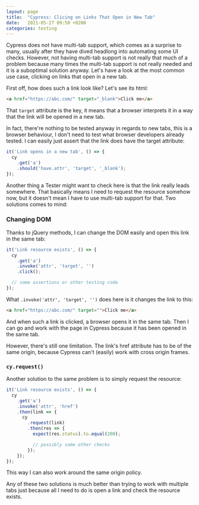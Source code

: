 ```yaml
---
layout: page
title:  "Cypress: Clicing on Links That Open in New Tab"
date:   2021-05-27 09:50 +0200
categories: testing
---
```


Cypress does not have multi-tab support, which comes as a surprise to many, usually after they have dived headlong into automating some UI checks. However, not having multi-tab support is not really that much of a problem because many times the multi-tab support is not really needed and it is a suboptimal solution anyway. Let's have a look at the most common use case, clicking on links that open in a new tab.

First off, how does such a link look like? Let's see its html:

```html
<a href="https://abc.com/" target="_blank">Click me</a>
```

That `target` attribute is the key, it means that a browser interprets it in a way that the link will be opened in a new tab.

In fact, there're nothing to be tested anyway in regards to new tabs, this is a browser behaviour, I don't need to test what browser developers already tested. I can easily just assert that the link does have the target attribute:

```javascript
it('Link opens in a new tab', () => {
  cy
    .get('a')
    .should('have.attr', 'target', '_blank');
});
```

Another thing a Tester might want to check here is that the link really leads somewhere. That basically means I need to request the resource somehow now, but it doesn't mean I have to use multi-tab support for that. Two solutions comes to mind:

### Changing DOM

Thanks to jQuery methods, I can change the DOM easily and open this link in the same tab:

```javascript
it('Link resource exists', () => {
  cy
    .get('a')
    .invoke('attr', 'target', '')
    .click();

  // some assertions or other testing code
});
```

What `.invoke('attr', 'target', '')` does here is it changes the link to this:

```html
<a href="https://abc.com/" target="">Click me</a>
```

And when such a link is clicked, a browser opens it in the same tab. Then I can go and work with the page in Cypress because it has been opened in the same tab.

However, there's still one limitation. The link's href attribute has to be of the same origin, because Cypress can't (easily) work with cross origin frames.

### `cy.request()`

Another solution to the same problem is to simply request the resource:

```javascript
it('Link resource exists', () => {
  cy
    .get('a')
    .invoke('attr', 'href')
    .then(link => {
      cy
        .request(link)
        .then(res => {
          expect(res.status).to.equal(200);

          // possibly some other checks
        });
    });
});
```

This way I can also work around the same origin policy.

Any of these two solutions is much better than trying to work with multiple tabs just because all I need to do is open a link and check the resource exists.
